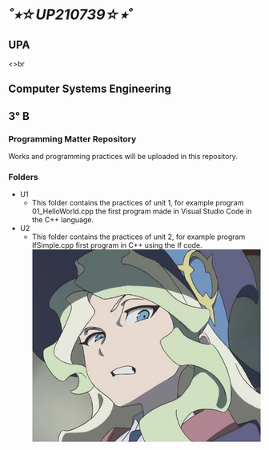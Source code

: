 # ___˚⭒☆UP210739☆⭒˚___

## UPA
<>br
## Computer Systems Engineering
## 3° B

### Programming Matter Repository
Works and programming practices will be uploaded in this repository.

### Folders
- U1
  - This folder contains the practices of unit 1, for example program 01_HelloWorld.cpp the first program made in Visual Studio Code in the C++ language.
- U2
  - This folder contains the practices of unit 2, for example program IfSimple.cpp first program in C++ using the If code.
![):](imagen/wtf.jpg)
